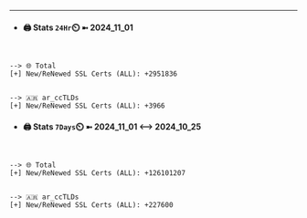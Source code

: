 

---
- #### 🖨️ **Stats** `24Hr`⏲️ ➼ 2024_11_01
```console


--> 🌐 Total
[+] New/ReNewed SSL Certs (ALL): +2951836


--> 🇦🇷 ar_ccTLDs
[+] New/ReNewed SSL Certs (ALL): +3966

```

- #### 🖨️ **Stats** `7Days`⏲️ ➼ 2024_11_01 <--> 2024_10_25
```console


--> 🌐 Total
[+] New/ReNewed SSL Certs (ALL): +126101207


--> 🇦🇷 ar_ccTLDs
[+] New/ReNewed SSL Certs (ALL): +227600

```

